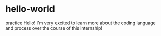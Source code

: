 # hello-world
practice
Hello!
I'm very excited to learn more about the coding language and process over the course of this internship!

